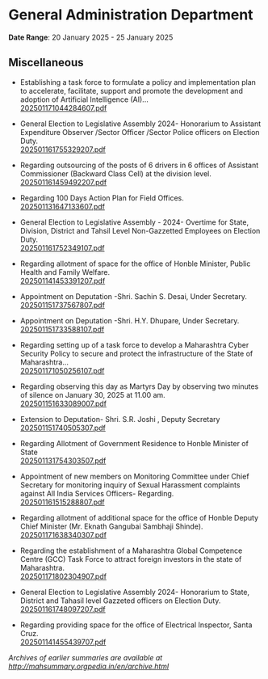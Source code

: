 # General Administration Department

**Date Range**: 20 January 2025 - 25 January 2025


## Miscellaneous
- Establishing a task force to formulate a policy and implementation plan to accelerate, facilitate, support and promote the development and adoption of Artificial Intelligence (AI)...\
  [202501171044284607.pdf](https://gr.maharashtra.gov.in/Site/Upload/Government%20Resolutions/English/202501171044284607.pdf)

- General Election to Legislative Assembly 2024- Honorarium to Assistant Expenditure Observer /Sector Officer /Sector Police officers on Election Duty.\
  [202501161755329207.pdf](https://gr.maharashtra.gov.in/Site/Upload/Government%20Resolutions/English/202501161755329207.pdf)

- Regarding outsourcing of the posts of 6 drivers in 6 offices of Assistant Commissioner (Backward Class Cell) at the division level.\
  [202501161459492207.pdf](https://gr.maharashtra.gov.in/Site/Upload/Government%20Resolutions/English/202501161459492207.pdf)

- Regarding 100 Days Action Plan for Field Offices.\
  [202501131647133607.pdf](https://gr.maharashtra.gov.in/Site/Upload/Government%20Resolutions/English/202501131647133607.pdf)

- General Election to Legislative Assembly - 2024- Overtime for State, Division, District and Tahsil Level Non-Gazzetted Employees on Election Duty.\
  [202501161752349107.pdf](https://gr.maharashtra.gov.in/Site/Upload/Government%20Resolutions/English/202501161752349107.pdf)

- Regarding allotment of space for the office of Honble Minister, Public Health and Family Welfare.\
  [202501141453391207.pdf](https://gr.maharashtra.gov.in/Site/Upload/Government%20Resolutions/English/202501141453391207.pdf)

- Appointment on Deputation -Shri. Sachin S. Desai, Under Secretary.\
  [202501151737567807.pdf](https://gr.maharashtra.gov.in/Site/Upload/Government%20Resolutions/English/202501151737567807.pdf)

- Appointment on Deputation -Shri. H.Y. Dhupare, Under Secretary.\
  [202501151733588107.pdf](https://gr.maharashtra.gov.in/Site/Upload/Government%20Resolutions/English/202501151733588107.pdf)

- Regarding setting up of a task force to develop a Maharashtra Cyber Security Policy to secure and protect the infrastructure of the State of Maharashtra...\
  [202501171050256107.pdf](https://gr.maharashtra.gov.in/Site/Upload/Government%20Resolutions/English/202501171050256107.pdf)

- Regarding observing this day as Martyrs Day by observing two minutes of silence on January 30, 2025 at 11.00 am.\
  [202501151633089007.pdf](https://gr.maharashtra.gov.in/Site/Upload/Government%20Resolutions/English/202501151633089007.pdf)

- Extension to  Deputation- Shri.  S.R. Joshi , Deputy  Secretary\
  [202501151740505307.pdf](https://gr.maharashtra.gov.in/Site/Upload/Government%20Resolutions/English/202501151740505307.pdf)

- Regarding Allotment of Government Residence to Honble Minister of State\
  [202501131754303507.pdf](https://gr.maharashtra.gov.in/Site/Upload/Government%20Resolutions/English/202501131754303507.pdf)

- Appointment of new members on Monitoring Committee under Chief Secretary for monitoring inquiry of Sexual Harassment complaints against  All India Services Officers- Regarding.\
  [202501161515288807.pdf](https://gr.maharashtra.gov.in/Site/Upload/Government%20Resolutions/English/202501161515288807.pdf)

- Regarding allotment of additional space for the office of Honble Deputy Chief Minister (Mr. Eknath Gangubai Sambhaji Shinde).\
  [202501171638340307.pdf](https://gr.maharashtra.gov.in/Site/Upload/Government%20Resolutions/English/202501171638340307.pdf)

- Regarding the establishment of a Maharashtra Global Competence Centre (GCC) Task Force to attract foreign investors in the state of Maharashtra.\
  [202501171802304907.pdf](https://gr.maharashtra.gov.in/Site/Upload/Government%20Resolutions/English/202501171802304907.pdf)

- General Election to Legislative Assembly 2024- Honorarium to State, District and Tahasil level Gazzeted officers on Election Duty.\
  [202501161748097207.pdf](https://gr.maharashtra.gov.in/Site/Upload/Government%20Resolutions/English/202501161748097207.pdf)

- Regarding providing space for the office of Electrical Inspector, Santa Cruz.\
  [202501141455439707.pdf](https://gr.maharashtra.gov.in/Site/Upload/Government%20Resolutions/English/202501141455439707.pdf)


*Archives of earlier summaries are available at http://mahsummary.orgpedia.in/en/archive.html*